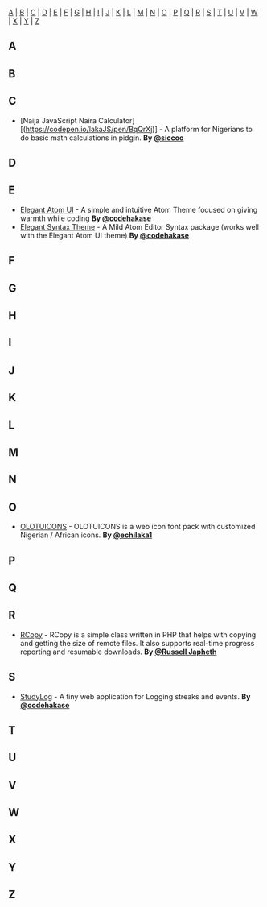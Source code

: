 [A](#A) | [B](#B) | [C](#C) | [D](#D) | [E](#E) | [F](#F) | [G](#G) | [H](#H) | [I](#I) | [J](#J) | [K](#K) | [L](#L) | [M](#M) | [N](#N) | [O](#O) | [P](#P) | [Q](#Q) | [R](#R) | [S](#S) | [T](#T) | [U](#U) | [V](#V) | [W](#W) | [X](#X) | [Y](#Y) | [Z](#Z)


## <a name="A"> </a>A

## <a name="B"> </a>B

## <a name="C"> </a>C
* [Naija JavaScript Naira Calculator][(https://codepen.io/lakaJS/pen/BqQrXj)] - A platform for Nigerians to do basic math calculations in pidgin. **By [@siccoo](https://twitter.com/ObinnaChilaka)**

## <a name="D"> </a>D

## <a name="E"> </a>E
* [Elegant Atom UI](https://github.com/codehakase/elegant-atom-ui) - A simple and intuitive Atom Theme focused on giving warmth while coding **By [@codehakase](https://twitter.com/codehakase)**
* [Elegant Syntax Theme](https://github.com/codehakase/elegant-atom-syntax) - A Mild Atom Editor Syntax package (works well with the Elegant Atom UI theme) **By [@codehakase](https://twitter.com/codehakase)**

## <a name="F"> </a>F

## <a name="G"> </a>G

## <a name="H"> </a>H

## <a name="I"> </a>I

## <a name="J"> </a>J

## <a name="K"> </a>K

## <a name="L"> </a>L

## <a name="M"> </a>M

## <a name="N"> </a>N

## <a name="O"> </a>O
* [OLOTUICONS](https://github.com/echilaka1/olotuicons) - OLOTUICONS is a web icon font pack with customized Nigerian / African icons. **By [@echilaka1](https://twitter.com/echilaka1)**

## <a name="P"> </a>P

## <a name="Q"> </a>Q

## <a name="R"> </a>R
* [RCopy](https://github.com/RussellJapheth/Rcopy) - RCopy is a simple class written in PHP that helps with copying and getting the size of remote files. It also supports real-time progress reporting and resumable downloads. **By [@Russell Japheth](https://twitter.com/RussellJapheth)**
## <a name="S"> </a>S
* [StudyLog](https://github.com/codehakase/studyLog) - A tiny web application for Logging streaks and events. **By [@codehakase](https://twitter.com/codehakase)**

## <a name="T"> </a>T

## <a name="U"> </a>U

## <a name="V"> </a>V

## <a name="W"> </a>W

## <a name="X"> </a>X

## <a name="Y"> </a>Y

## <a name="Z"> </a>Z
